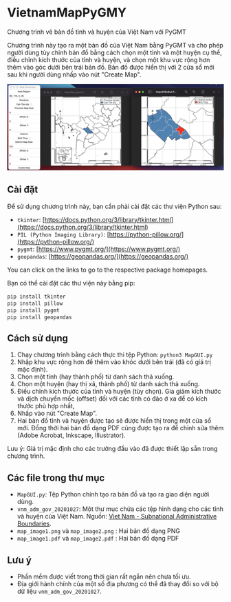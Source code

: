 # VietnamMapPyGMY
 Chương trình vẽ bản đồ tỉnh và huyện của Việt Nam với PyGMT

Chương trình này tạo ra một bản đồ của Việt Nam bằng PyGMT và cho phép người dùng tùy chỉnh bản đồ bằng cách chọn một tỉnh và một huyện cụ thể, điều chỉnh kích thước của tỉnh và huyện, và chọn một khu vực rộng hơn thêm vào góc dưới bên trái bản đồ. Bản đồ được hiển thị với 2 cửa sổ mới sau khi người dùng nhấp vào nút "Create Map".

![GUI Image](GUI.png)

## Cài đặt

Để sử dụng chương trình này, bạn cần phải cài đặt các thư viện Python sau:

- `tkinter`: [https://docs.python.org/3/library/tkinter.html](https://docs.python.org/3/library/tkinter.html)
- `PIL (Python Imaging Library)`: [https://python-pillow.org/](https://python-pillow.org/)
- `pygmt`: [https://www.pygmt.org/](https://www.pygmt.org/)
- `geopandas`: [https://geopandas.org/](https://geopandas.org/) 

You can click on the links to go to the respective package homepages.

Bạn có thể cài đặt các thư viện này bằng pip:

```
pip install tkinter
pip install pillow
pip install pygmt
pip install geopandas
```

## Cách sử dụng

1. Chạy chương trình bằng cách thực thi tệp Python: `python3 MapGUI.py`
2. Nhập khu vực rộng hơn để thêm vào khóc dưới bên trái (đã có giá trị mặc định).
2. Chọn một tỉnh (hay thành phố) từ danh sách thả xuống.
3. Chọn một huyện (hay thị xã, thành phố) từ danh sách thả xuống.
4. Điều chỉnh kích thước của tỉnh và huyện (tùy chọn). Gia giảm kích thước và dịch chuyển mốc (offset) đối với các tỉnh có đảo ở xa để có kích thước phù hợp nhất,
6. Nhấp vào nút "Create Map".
7. Hai bản đồ tỉnh và huyện được tạo sẽ được hiển thị trong một cửa sổ mới. Đồng thời hai bản đồ dạng PDF cũng được tạo ra để chỉnh sửa thêm (Adobe Acrobat, Inkscape, Illustrator).

Lưu ý: Giá trị mặc định cho các trường đầu vào đã được thiết lập sẵn trong chương trình.

## Các file trong thư mục

- `MapGUI.py`: Tệp Python chính tạo ra bản đồ và tạo ra giao diện người dùng.
- `vnm_adm_gov_20201027`: Một thư mục chứa các tệp hình dạng cho các tỉnh và huyện của Việt Nam. Nguồn: [Viet Nam - Subnational Administrative Boundaries](https://data.humdata.org/dataset/cod-ab-vnm).
- `map_image1.png` và `map_image2.png` : Hai bản đồ dạng PNG
- `map_image1.pdf` và `map_image2.pdf` : Hai bản đồ dạng PDF

## Lưu ý

- Phần mềm được viết trong thời gian rất ngắn nên chưa tối ưu.
- Địa giới hành chính của một số địa phương có thể đã thay đổi so với bộ dữ liệu `vnm_adm_gov_20201027`.

